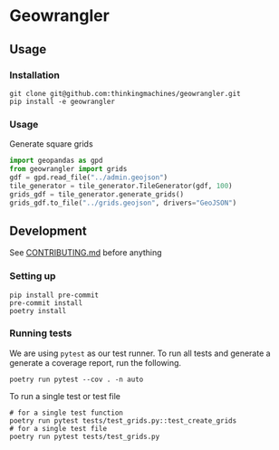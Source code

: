 # Geowrangler

## Usage

### Installation

```
git clone git@github.com:thinkingmachines/geowrangler.git
pip install -e geowrangler
```

### Usage

Generate square grids

```python
import geopandas as gpd
from geowrangler import grids
gdf = gpd.read_file("../admin.geojson")
tile_generator = tile_generator.TileGenerator(gdf, 100)
grids_gdf = tile_generator.generate_grids()
grids_gdf.to_file("../grids.geojson", drivers="GeoJSON")
```

## Development

See [CONTRIBUTING.md](/CONTRIBUTING.md) before anything

### Setting up

```
pip install pre-commit
pre-commit install
poetry install
```

### Running tests

We are using `pytest` as our test runner. To run all tests and generate a generate a coverage report, run the following.

```
poetry run pytest --cov . -n auto
```

To run a single test or test file

```
# for a single test function
poetry run pytest tests/test_grids.py::test_create_grids
# for a single test file
poetry run pytest tests/test_grids.py
```
